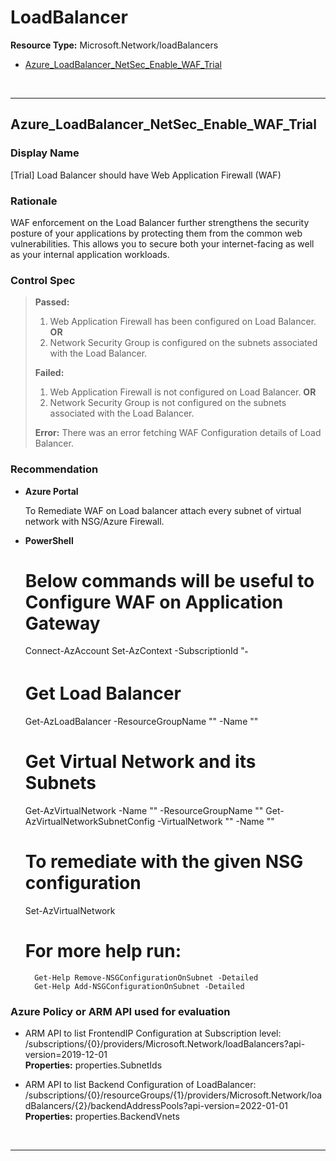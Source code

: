 # LoadBalancer

**Resource Type:** Microsoft.Network/loadBalancers 

<!-- TOC depthfrom:2 depthto:2 -->

- [Azure_LoadBalancer_NetSec_Enable_WAF_Trial](#Azure_LoadBalancer_NetSec_Enable_WAF_Trial)

<!-- /TOC -->
<br/>

___ 

## Azure_LoadBalancer_NetSec_Enable_WAF_Trial 

### Display Name 
[Trial] Load Balancer should have Web Application Firewall (WAF)

### Rationale 
WAF enforcement on the Load Balancer further strengthens the security posture of your applications by protecting them from the common web vulnerabilities. This allows you to secure both your internet-facing as well as your internal application workloads.

### Control Spec 

> **Passed:** 
> 1. Web Application Firewall has been configured on Load Balancer. <b>OR</b>
> 2. Network Security Group is configured on the subnets associated with the Load Balancer.
> 
> **Failed:** 
> 1. Web Application Firewall is not configured on Load Balancer. <b>OR</b>
> 2. Network Security Group is not configured on the subnets associated with the Load Balancer.
> 
> **Error:** 
>There was an error fetching WAF Configuration details of Load Balancer.
 
### Recommendation
- **Azure Portal** 

	 To Remediate WAF on Load balancer attach every subnet of virtual network with NSG/Azure Firewall.

- **PowerShell** 
	# Below commands will be useful to Configure WAF on Application Gateway
    Connect-AzAccount
	Set-AzContext -SubscriptionId "<sub id>"
	# Get Load Balancer
	Get-AzLoadBalancer -ResourceGroupName "<ResourceGroup>" -Name "<ResourceName>"
	
	# Get Virtual Network and its Subnets
	Get-AzVirtualNetwork -Name "<ResourceVNName>" -ResourceGroupName "<ResourceVNRGName>"
    Get-AzVirtualNetworkSubnetConfig -VirtualNetwork "<VirtualNetwork>" -Name "<SubNetName>"
	
	# To remediate with the given NSG configuration
    Set-AzVirtualNetwork
                                
	# For more help run:
		Get-Help Remove-NSGConfigurationOnSubnet -Detailed
		Get-Help Add-NSGConfigurationOnSubnet -Detailed 

### Azure Policy or ARM API used for evaluation 

- ARM API to list FrontendIP Configuration at Subscription level: /subscriptions/{0}/providers/Microsoft.Network/loadBalancers?api-version=2019-12-01<br />
**Properties:** properties.SubnetIds <br />

- ARM API to list Backend Configuration of LoadBalancer: /subscriptions/{0}/resourceGroups/{1}/providers/Microsoft.Network/loadBalancers/{2}/backendAddressPools?api-version=2022-01-01 <br />
**Properties:** properties.BackendVnets<br />

<br />

___ 

